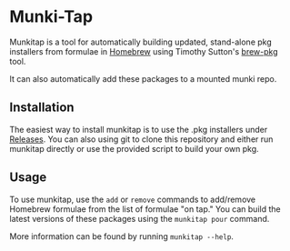# Munki-Tap

Munkitap is a tool for automatically building updated, stand-alone pkg installers from formulae in [Homebrew](https://github.com/Homebrew/brew) using Timothy Sutton's [brew-pkg](https://github.com/timsutton/brew-pkg) tool.

It can also automatically add these packages to a mounted munki repo.


## Installation

The easiest way to install munkitap is to use the .pkg installers under [Releases](https://github.com/jacobfgrant/munki-tap/releases). You can also using git to clone this repository and either run munkitap directly or use the provided script to build your own pkg.


## Usage

To use munkitap, use the `add` or `remove` commands to add/remove Homebrew formulae from the list of formulae "on tap." You can build the latest versions of these packages using the `munkitap pour` command.

More information can be found by running `munkitap --help`.
